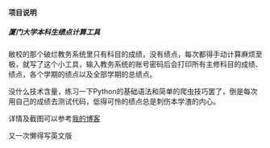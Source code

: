 #### 项目说明

##### 厦门大学本科生绩点计算工具

敝校的那个破烂教务系统里只有科目的成绩，没有绩点，每次都得手动计算麻烦至极，就写了这个小工具，输入教务系统的账号密码后会打印所有主修科目的成绩、绩点，各个学期的绩点以及全部学期的总绩点。

没什么技术含量，练习一下Python的基础语法和简单的爬虫技巧罢了，倒是每次用自己的成绩去测试代码，低得可怜的绩点总是刺伤本学渣的内心。

详情及截图可以参考[我的博客]

又一次懒得写英文版

[我的博客]:http://smartjinyu.com/python/2016/09/09/XMU_GPA_Calc.html